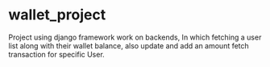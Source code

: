 # wallet_project
 Project using django framework work on backends, In which fetching a user list along with their wallet balance, also update and add an amount fetch transaction for specific User. 
